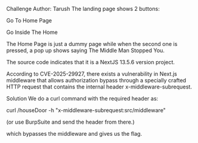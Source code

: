 Challenge Author: Tarush
The landing page shows 2 buttons:

Go To Home Page

Go Inside The Home

The Home Page is just a dummy page while when the second one is pressed, a pop up shows saying The Middle Man Stopped You.

The source code indicates that it is a NextJS 13.5.6 version project.

According to CVE-2025-29927, there exists a vulnerability in Next.js middleware that allows authorization bypass through a specially crafted HTTP request that contains the internal header x-middleware-subrequest.

Solution
We do a curl command with the required header as:

curl <url>/houseDoor -h "x-middleware-subrequest:src/middleware"

(or use BurpSuite and send the header from there.)

which bypasses the middleware and gives us the flag.

